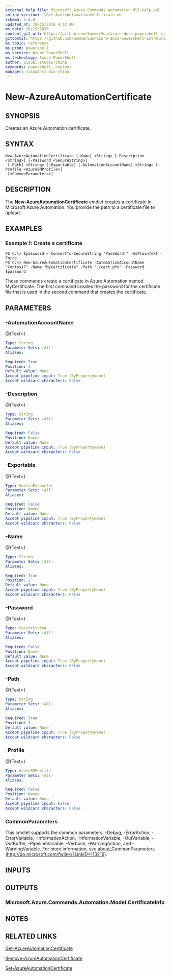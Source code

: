 ```yaml
---
external help file: Microsoft.Azure.Commands.Automation.dll-Help.xml
online version: .\Get-AzureAutomationCertificate.md
schema: 2.0.0
updated_at: 10/15/2016 4:32 AM
ms.date: 10/15/2016
content_git_url: https://github.com/SummerSun/azure-docs-powershell-int/blob/master/azureps-cmdlets-docs/ServiceManagement/Azure.Automation/v2.0/CmdletMDs/New-AzureAutomationCertificate.md
gitcommit: https://github.com/SummerSun/azure-docs-powershell-int/blob/1bfd8e268acfc1799ad3f17c5a982578f54443cf/azureps-cmdlets-docs/ServiceManagement/Azure.Automation/v2.0/CmdletMDs/New-AzureAutomationCertificate.md
ms.topic: reference
ms.prod: powershell
ms.service: Azure PowerShell
ms.technology: Azure PowerShell
author: visual-studio-china
keywords: powershell, content
manager: visual-studio-china
---
```


# New-AzureAutomationCertificate

## SYNOPSIS
Creates an Azure Automation certificate.

## SYNTAX

```
New-AzureAutomationCertificate [-Name] <String> [-Description <String>] [-Password <SecureString>]
 [-Path] <String> [-Exportable] [-AutomationAccountName] <String> [-Profile <AzureSMProfile>]
 [<CommonParameters>]
```

## DESCRIPTION
The **New-AzureAutomationCertificate** cmdlet creates a certificate in Microsoft Azure Automation.
You provide the path to a certificate file to upload.

## EXAMPLES

### Example 1: Create a certificate
```
PS C:\> $password = ConvertTo-SecureString "PassWord!" -AsPlainText -Force
PS C:\> New-AzureAutomationCertificate -AutomationAccountName "Contos17" -Name "MyCertificate" -Path "./cert.pfx" -Password $password
```

These commands create a certificate in Azure Automation named MyCertificate.
The first command creates the password for the certificate file that is used in the second command that creates the certificate.

## PARAMETERS

### -AutomationAccountName
@{Text=}

```yaml
Type: String
Parameter Sets: (All)
Aliases: 

Required: True
Position: 1
Default value: None
Accept pipeline input: True (ByPropertyName)
Accept wildcard characters: False
```

### -Description
@{Text=}

```yaml
Type: String
Parameter Sets: (All)
Aliases: 

Required: False
Position: Named
Default value: None
Accept pipeline input: True (ByPropertyName)
Accept wildcard characters: False
```

### -Exportable
@{Text=}

```yaml
Type: SwitchParameter
Parameter Sets: (All)
Aliases: 

Required: False
Position: Named
Default value: None
Accept pipeline input: True (ByPropertyName)
Accept wildcard characters: False
```

### -Name
@{Text=}

```yaml
Type: String
Parameter Sets: (All)
Aliases: 

Required: True
Position: 2
Default value: None
Accept pipeline input: True (ByPropertyName)
Accept wildcard characters: False
```

### -Password
@{Text=}

```yaml
Type: SecureString
Parameter Sets: (All)
Aliases: 

Required: False
Position: Named
Default value: None
Accept pipeline input: True (ByPropertyName)
Accept wildcard characters: False
```

### -Path
@{Text=}

```yaml
Type: String
Parameter Sets: (All)
Aliases: 

Required: True
Position: 3
Default value: None
Accept pipeline input: True (ByPropertyName)
Accept wildcard characters: False
```

### -Profile
@{Text=}

```yaml
Type: AzureSMProfile
Parameter Sets: (All)
Aliases: 

Required: False
Position: Named
Default value: None
Accept pipeline input: False
Accept wildcard characters: False
```

### CommonParameters
This cmdlet supports the common parameters: -Debug, -ErrorAction, -ErrorVariable, -InformationAction, -InformationVariable, -OutVariable, -OutBuffer, -PipelineVariable, -Verbose, -WarningAction, and -WarningVariable. For more information, see about_CommonParameters (http://go.microsoft.com/fwlink/?LinkID=113216).

## INPUTS

## OUTPUTS

### Microsoft.Azure.Commands.Automation.Model.CertificateInfo

## NOTES

## RELATED LINKS

[Get-AzureAutomationCertificate](.\Get-AzureAutomationCertificate.md)

[Remove-AzureAutomationCertificate](.\Remove-AzureAutomationCertificate.md)

[Set-AzureAutomationCertificate](.\Set-AzureAutomationCertificate.md)

